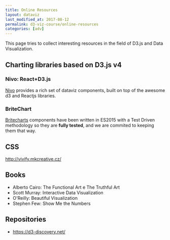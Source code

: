 ```yaml
---
title: Online Resources
layout: dataviz
last_modified_at: 2017-08-12
permalink: d3-viz-course/online-resources
categories: [adv]
---
```


This page tries to collect interesting resources in the field of D3.js and Data Visualization.

## Charting libraries based on D3.js v4

### Nivo: React+D3.js

[Nivo](http://nivo.rocks/) provides a rich set of dataviz components, built on top of the awesome d3 and Reactjs libraries.

### BriteChart

[Britecharts](http://eventbrite.github.io/britecharts/) components have been written in ES2015 with a Test Driven methodology so they are **fully tested**, and we are commited to keeping them that way.







## CSS

http://vivify.mkcreative.cz/



## Books

- Alberto Cairo: The Functional Art e The Truthful Art
- Scott Murray: Interactive Data Visualization
- O'Reilly: Beautiful Visualization
- Stephen Few: Show Me the Numbers



## Repositories

- https://d3-discovery.net/